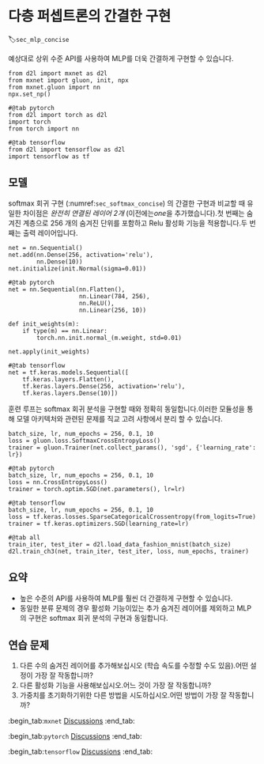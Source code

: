 # 다층 퍼셉트론의 간결한 구현
:label:`sec_mlp_concise`

예상대로 상위 수준 API를 사용하여 MLP를 더욱 간결하게 구현할 수 있습니다.

```{.python .input}
from d2l import mxnet as d2l
from mxnet import gluon, init, npx
from mxnet.gluon import nn
npx.set_np()
```

```{.python .input}
#@tab pytorch
from d2l import torch as d2l
import torch
from torch import nn
```

```{.python .input}
#@tab tensorflow
from d2l import tensorflow as d2l
import tensorflow as tf
```

## 모델

softmax 회귀 구현 (:numref:`sec_softmax_concise`) 의 간결한 구현과 비교할 때 유일한 차이점은
*완전히 연결된 레이어 2개*
(이전에는*one*을 추가했습니다).첫 번째는 숨겨진 계층으로 256 개의 숨겨진 단위를 포함하고 Relu 활성화 기능을 적용합니다.두 번째는 출력 레이어입니다.

```{.python .input}
net = nn.Sequential()
net.add(nn.Dense(256, activation='relu'),
        nn.Dense(10))
net.initialize(init.Normal(sigma=0.01))
```

```{.python .input}
#@tab pytorch
net = nn.Sequential(nn.Flatten(),
                    nn.Linear(784, 256),
                    nn.ReLU(),
                    nn.Linear(256, 10))

def init_weights(m):
    if type(m) == nn.Linear:
        torch.nn.init.normal_(m.weight, std=0.01)

net.apply(init_weights)
```

```{.python .input}
#@tab tensorflow
net = tf.keras.models.Sequential([
    tf.keras.layers.Flatten(),
    tf.keras.layers.Dense(256, activation='relu'),
    tf.keras.layers.Dense(10)])
```

훈련 루프는 softmax 회귀 분석을 구현할 때와 정확히 동일합니다.이러한 모듈성을 통해 모델 아키텍처와 관련된 문제를 직교 고려 사항에서 분리 할 수 있습니다.

```{.python .input}
batch_size, lr, num_epochs = 256, 0.1, 10
loss = gluon.loss.SoftmaxCrossEntropyLoss()
trainer = gluon.Trainer(net.collect_params(), 'sgd', {'learning_rate': lr})
```

```{.python .input}
#@tab pytorch
batch_size, lr, num_epochs = 256, 0.1, 10
loss = nn.CrossEntropyLoss()
trainer = torch.optim.SGD(net.parameters(), lr=lr)
```

```{.python .input}
#@tab tensorflow
batch_size, lr, num_epochs = 256, 0.1, 10
loss = tf.keras.losses.SparseCategoricalCrossentropy(from_logits=True)
trainer = tf.keras.optimizers.SGD(learning_rate=lr)
```

```{.python .input}
#@tab all
train_iter, test_iter = d2l.load_data_fashion_mnist(batch_size)
d2l.train_ch3(net, train_iter, test_iter, loss, num_epochs, trainer)
```

## 요약

* 높은 수준의 API를 사용하여 MLP를 훨씬 더 간결하게 구현할 수 있습니다.
* 동일한 분류 문제의 경우 활성화 기능이있는 추가 숨겨진 레이어를 제외하고 MLP의 구현은 softmax 회귀 분석의 구현과 동일합니다.

## 연습 문제

1. 다른 수의 숨겨진 레이어를 추가해보십시오 (학습 속도를 수정할 수도 있음).어떤 설정이 가장 잘 작동합니까?
1. 다른 활성화 기능을 사용해보십시오.어느 것이 가장 잘 작동합니까?
1. 가중치를 초기화하기위한 다른 방법을 시도하십시오.어떤 방법이 가장 잘 작동합니까?

:begin_tab:`mxnet`
[Discussions](https://discuss.d2l.ai/t/94)
:end_tab:

:begin_tab:`pytorch`
[Discussions](https://discuss.d2l.ai/t/95)
:end_tab:

:begin_tab:`tensorflow`
[Discussions](https://discuss.d2l.ai/t/262)
:end_tab:
